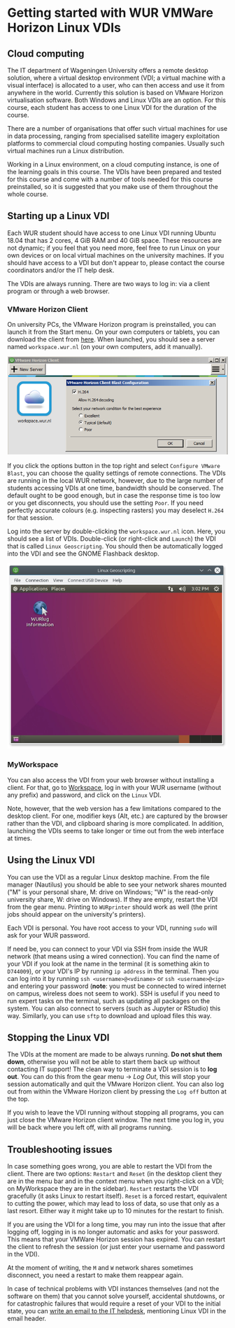 # Getting started with WUR VMWare Horizon Linux VDIs

## Cloud computing

The IT department of Wageningen University offers a remote desktop solution, where a virtual desktop environment (VDI; a virtual machine with a visual interface) is allocated to a user, who can then access and use it from anywhere in the world. Currently this solution is based on VMware Horizon virtualisation software. Both Windows and Linux VDIs are an option. For this course, each student has access to one Linux VDI for the duration of the course.

There are a number of organisations that offer such virtual machines for use in data processing, ranging from specialised satellite imagery exploitation platforms to commercial cloud computing hosting companies. Usually such virtual machines run a Linux distribution.

Working in a Linux environment, on a cloud computing instance, is one of the learning goals in this course. The VDIs have been prepared and tested for this course and come with a number of tools needed for this course preinstalled, so it is suggested that you make use of them throughout the whole course.

## Starting up a Linux VDI

Each WUR student should have access to one Linux VDI running Ubuntu 18.04 that has 2 cores, 4 GiB RAM and 40 GiB space. These resources are not dynamic; if you feel that you need more, feel free to run Linux on your own devices or on local virtual machines on the university machines. If you should have access to a VDI but don't appear to, please contact the course coordinators and/or the IT help desk.

The VDIs are always running. There are two ways to log in: via a client program or through a web browser.

### VMware Horizon Client

On university PCs, the VMware Horizon program is preinstalled, you can launch it from the Start menu. On your own computers or tablets, you can download the client from [here](https://www.vmware.com/go/viewclients).  When launched, you should see a server named `workspace.wur.nl` (on your own computers, add it manually).

![VMware Horizon Windows client](figs/vmware-horizon-config.png)

If you click the options button in the top right and select `Configure VMware Blast`, you can choose the quality settings of remote connections. The VDIs are running in the local WUR network, however, due to the large number of students accessing VDIs at one time, bandwidth should be conserved. The default ought to be good enough, but in case the response time is too low or you get disconnects, you should use the setting `Poor`. If you need perfectly accurate colours (e.g. inspecting rasters) you may deselect `H.264` for that session.

Log into the server by double-clicking the `workspace.wur.nl` icon. Here, you should see a list of VDIs. Double-click (or right-click and `Launch`) the VDI that is called `Linux Geoscripting`. You should then be automatically logged into the VDI and see the GNOME Flashback desktop.

![Running Ubuntu 18.04 VDI](figs/vmware-horizon-vdi.png)

### MyWorkspace

You can also access the VDI from your web browser without installing a client. For that, go to [Workspace](http://workspace.wur.nl), log in with your WUR username (without any prefix) and password, and click on the `Linux` VDI.

Note, however, that the web version has a few limitations compared to the desktop client. For one, modifier keys (Alt, etc.) are captured by the browser rather than the VDI, and clipboard sharing is more complicated. In addition, launching the VDIs seems to take longer or time out from the web interface at times.

## Using the Linux VDI

You can use the VDI as a regular Linux desktop machine. From the file manager (Nautilus) you should be able to see your network shares mounted ("M" is your personal share, M: drive on Windows; "W" is the read-only university share, W: drive on Windows). If they are empty, restart the VDI from the gear menu. Printing to `WURprinter` should work as well (the print jobs should appear on the university's printers).

Each VDI is personal. You have root access to your VDI, running `sudo` will ask for your WUR password.

If need be, you can connect to your VDI via SSH from inside the WUR network (that means using a wired connection). You can find the name of your VDI if you look at the name in the terminal (it is something akin to `D744009`), or your VDI's IP by running `ip address` in the terminal. Then you can log into it by running `ssh <username>@<vdiname>` or `ssh <username>@<ip>` and entering your password (**note**: you must be connected to wired internet on campus, wireless does not seem to work). SSH is useful if you need to run expert tasks on the terminal, such as updating all packages on the system. You can also connect to servers (such as Jupyter or RStudio) this way. Similarly, you can use `sftp` to download and upload files this way.

## Stopping the Linux VDI

The VDIs at the moment are made to be always running. **Do not shut them down**, otherwise you will not be able to start them back up without contacting IT support! The clean way to terminate a VDI session is to **log out**. You can do this from the gear menu → *Log Out*, this will stop your session automatically and quit the VMware Horizon client. You can also log out from within the VMware Horizon client by pressing the `Log off` button at the top.

If you wish to leave the VDI running without stopping all programs, you can just close the VMware Horizon client window. The next time you log in, you will be back where you left off, with all programs running.

## Troubleshooting issues

In case something goes wrong, you are able to restart the VDI from the client. There are two options: `Restart` and `Reset` (in the desktop client they are in the menu bar and in the context menu when you right-click on a VDI; on MyWorkspace they are in the sidebar). `Restart` restarts the VDI gracefully (it asks Linux to restart itself). `Reset` is a forced restart, equivalent to cutting the power, which may lead to loss of data, so use that only as a last resort. Either way it might take up to 10 minutes for the restart to finish.

If you are using the VDI for a long time, you may run into the issue that after logging off, logging in is no longer automatic and asks for your password. This means that your VMWare Horizon session has expired. You can restart the client to refresh the session (or just enter your username and password in the VDI).

At the moment of writing, the `M` and `W` network shares sometimes disconnect, you need a restart to make them reappear again.

In case of technical problems with VDI instances themselves (and not the software on them) that you cannot solve yourself, accidental shutdowns, or for catastrophic failures that would require a reset of your VDI to the initial state, you can [write an email to the IT helpdesk](http://www.wur.nl/en/Education-Programmes/Current-Students/ICT-related-questions.htm), mentioning Linux VDI in the email header.

